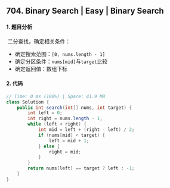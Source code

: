 ## 704. Binary Search | Easy | Binary Search

#### 1. 题目分析

​	二分查找，确定相关条件：

* 确定搜索范围：`[0, nums.length - 1]`
* 确定分区条件：`nums[mid]`与` target `比较 
* 确定返回值：数组下标

#### 2. 代码

```java
// Time: 0 ms (100%) | Space: 41.9 MB
class Solution {
    public int search(int[] nums, int target) {
        int left = 0;
        int right = nums.length - 1;
        while (left < right) {
            int mid = left + (right - left) / 2;
            if (nums[mid] < target) {
                left = mid + 1;
            } else {
                right = mid;
            }
        }
        return nums[left] == target ? left : -1;
    }
}
```

